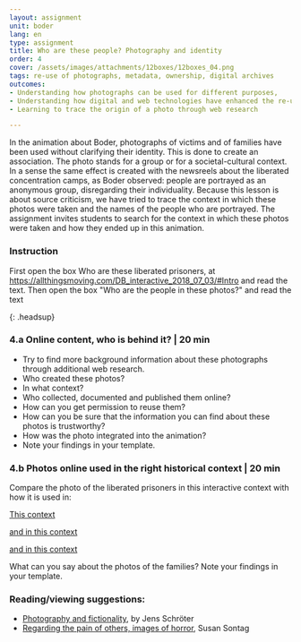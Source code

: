 ```yaml
---
layout: assignment
unit: boder
lang: en
type: assignment
title: Who are these people? Photography and identity
order: 4
cover: /assets/images/attachments/12boxes/12boxes_04.png
tags: re-use of photographs, metadata, ownership, digital archives
outcomes:
- Understanding how photographs can be used for different purposes,
- Understanding how digital and web technologies have enhanced the re-use of photographs
- Learning to trace the origin of a photo through web research

---
```

In the animation about Boder, photographs of victims and of families have been used without clarifying their identity. This is done to create an association. The photo stands for a group or for a societal-cultural context. In a sense the same effect is created with the newsreels about the liberated concentration camps, as Boder observed: people are portrayed as an anonymous group, disregarding their individuality. 
Because this lesson is about source criticism, we have tried to trace the context in which these photos were taken and the names of the people who are portrayed. The assignment invites students to search for the context in which these photos were taken and how they ended up in this animation. 

<!-- more -->

<!-- briefing-student -->
### Instruction
<!-- section-contents -->
First open the box  Who are these liberated prisoners, at https://allthingsmoving.com/DB_interactive_2018_07_03/#Intro and read the text.
Then open the box  "Who are the people in these photos?" and read the text

{: .headsup}


<!-- section -->
### 4.a  Online content, who is behind it? | 20 min
<!-- section-contents -->

-	Try to find more background information about these photographs through additional web research. 
-	Who created these photos?
-	In what context?
-	Who collected, documented and published them online? 
-	How can you get permission to reuse them?
-	How can you be sure that the information you can find about these photos is trustworthy? 
-	How was the photo integrated into the animation? 
-	Note your findings in your template. 

<!-- section -->
### 4.b  Photos online used in the right historical context | 20 min
<!-- section-contents -->
Compare the photo of the liberated prisoners in this interactive context with how it is used in:

[This context](http://www1.northbrook28.net/~mrench/Period%209%20Jack%27s%20Group/Jobs.html)

[and in this context](http://motlc.wiesenthal.com/site/pp.asp?c=gvKVLcMVIuG&b=394959)

[and in this context](http://australianews.today/2018/01/29/the-secret-love-of-the-auschwitz-tattooist/)

What can you say about the photos of the families?
Note your findings in your template.  

<!-- section -->
### Reading/viewing  suggestions:
<!-- section-contents -->
- [Photography and fictionality](https://drive.google.com/open?id=1NT4m-KnYk7yq5ZnubifAnW6TcJScGQkX), by Jens Schröter
- [Regarding the pain of others, images of horror](https://books.google.nl/books/about/Regarding_the_Pain_of_Others.html?id=XYo3AAAAQBAJ&source=kp_cover&redir_esc=y), Susan Sontag

<!-- briefing-teacher -->
